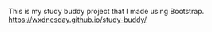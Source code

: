 This is my study buddy project that I made using Bootstrap. https://wxdnesday.github.io/study-buddy/
